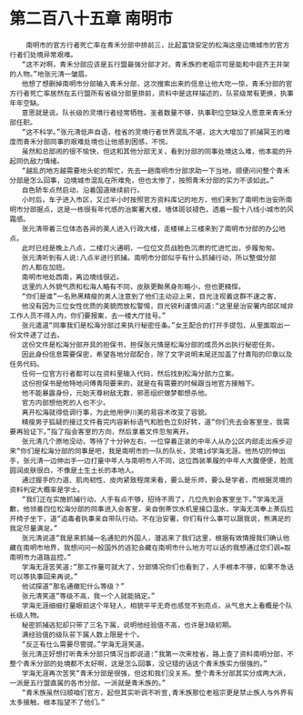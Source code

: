 # 第二百八十五章 南明市
        南明市的官方行者死亡率在青禾分部中排前三，比起富饶安定的松海这座边境城市的官方行者们处境异常艰难。
       “这不对啊，青禾分部应该是五行盟最强分部才对，青禾族的老祖宗可是能和中庭齐王并架的人物。”地张元清一皱眉。
       他想了想删掉南明市分部输入青禾分部，这次搜索出来的信息让他大吃一惊，青禾分部的官方行者死亡率居然在五行盟所有省级分部里排前，资料中是这样描述的，队苌级常有更换，执事年年空缺。
       意思就是说。队长级的灵境行者经常牺牲。圣者数量不够，执事职位空缺没人愿意来青禾分部任职。
       “这不科学。”张元清低声自语，桂省的灵境行者世界混乱不堪，这大大增加了抓捕冥王的难度而青禾分部同事的艰难处境也让他感到困感，不悦。
       虽然和总部闹的很不愉快，但这和其他分部无关，看到分部的同事处境这么难，他本能的升起同仇敌力情绪。
       “越乱的地方越需要地头蛇的帮忙，先去一趟南明市分部求助一下当地，顺便问问整个青禾分部是怎么回事，边境城市混乱在所难免，但也太惨了，按照青禾分部的实力不该如此。”
       自色轿车点然启动，沿着国道继续前行。
       小时后，车子进入市区，又过半小时按照官方资料库记的地方，他们来到了南明市治安所南明市分部据点，这是一栋很有年代感的治案署大楼，墙体斑驳褪色，透着一股十八线小城市的风霜感。
       张元清带着三位体态各异的美人进入行政大楼，走楼梯上三楼来到了南明市分部的办公地点。
       此时已经是晚上八点，二楼灯火通明，一位位文员战脸色沉肃的忙进忙出，步履匆匆。
       张元清听到有人说:八点半进行抓捕。南明市分部似乎有什么抓捕行动，所以整個分部
       的人都在加班。
       南明市地处西南，离边境线很近。
       这里的人外貌气质和松海人略有不同，皮肤更黝黑身形略小，但也更精悍。
       “你们是谁”一名熟黑精瘦的男人注意到了他们主动迎上来，目光注视着这群不速之客，
       他没有因为三位女性优质的美貌而放松警惕，目光锐利谨慎问道:“这里是治安署内部区域非工作人员不得入内，你们要报案，去一楼大厅挂号。”
       张元遣道“同事我们是松海分部过来执行秘密任条。”女王配合的打开手提包，从里面取出一份文件递了过去。
       这份文件是松海分部开具的担保书，担保张元情是松海分部的成员外出执行秘密任务。
       因此身份信息需要保密，希望各地分部配合，除了文字说明末尾还加盖了付青阳的印章以及任务代码。
       任何一位官方行者都可以在资料里输入代码，然后找到松海分部力立案。
       这份担保书是他特地问傅青阳要来的，就是在有需要的时候跟当地官方接触下。
       他不能暴露身份，元始天尊树敌无数，邪恶组织做梦都想杀他。
       官方内部想他死的人也不少。
       离开松海就得低调行事，为此他用伊川美的易容术改变了容貌。
       精瘦男子狐疑的接过文件看完内容新标语气和脸色立刻好转，道“你们先去会客室坐，我需要再验证下。”指了指会客室的方向，然后拿着文件忽匆离开。
       张元清几个原地没动，等待了十分钟左右，一位穿着正装的中年人从办公区内部走出疾步迎来“你们是松海分部的同事是吧，我是南明市的一队的队长，灵境id学海无涯。他热切的伸出手，张元清一边伸出手一边打量中年人与南明市人不同，这位西装革履的中年人大腹便便，脸庞圆润皮肤很白，不像是土生土长的本地人。
       通过握手的力道、肌肉韧性、皮肉紧致程席来看，要么是乐师，要么是学者，而根据灵境的资料判定大概率是学士。
       “我们正在实施抓捕行动，人手有点不够，招待不周了，几位先到会客室坐下。”学海无涯歉，他领着四位松海分部的同事进入会客室，亲自倒茶饮水机里接口温水，学海无洱奉上茶后拉开椅子坐下，道“追毒者执事亲自带队行动。不在治安署，你们有什么事可以跟我说，熊满足的我定尽量满足。”
       张元清说道“我是来抓捕一名通犯的外国人，潜逃来了我们这里，根据有效情报我们确认他藏在南明市地界，我想问问一般国外的逃犯会藏在南明市什么地方可以话的我想通过您们调=取南明市力道路监控。”
       学海无涯苦笑道:“那工作量可就大了，分部情况你们也看到了，人手根本不够，如果不急话可以等执事回来再说。”
       他试探道“那名通缴犯什么等级？”
       张元清笑道“等级不高，我一个人就能搞定。”
       学海无涯细细打量眼前这个年轻人，相貌平平无奇也感觉不到亮点，从气息大上看概是个队长级人物。
       秘密抓捕逃犯却只带了三名下属，说明他经验值不高，也许是3级初期。
       满经验值的级队苌下属人数上限是十个。
       “反正有仕么需要尽管提。”学海无涯笑道。
       张元清正好想打听青禾分部只情况当即说道:“我第一次来桂省，路上查了资料南明分部，不整个青禾分部的处境都不太好啊，这是怎么回事，没记错的话这个青禾族实力很强的。”
       学海无涯再次苦笑“青禾分部是很强，但这和我们没关系。整个青禾分部其实分成两大派，一派是五行盟直属的各市分部，一派就是青禾族的。”
       “青禾族虽然归顺咱们官方，起但其实听调不听宣,青禾族那位老祖宗更是禁止族人与外界有太多接触，根本指望不了他们。”